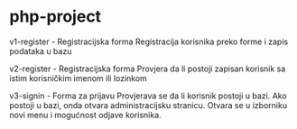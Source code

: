 # php-project

v1-register - Registracijska forma
  Registracija korisnika preko forme i zapis podataka u bazu

v2-register - Registracijska forma
  Provjera da li postoji zapisan korisnik sa istim korisničkim imenom ili lozinkom

v3-signin - Forma za prijavu
  Provjerava se da li korisnik postoji u bazi. Ako postoji u bazi, onda otvara administracijsku stranicu. Otvara se u izborniku novi menu i mogućnost odjave korisnika.
